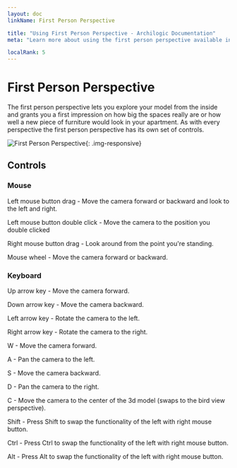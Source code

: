 ```yaml
---
layout: doc
linkName: First Person Perspective

title: "Using First Person Perspective - Archilogic Documentation"
meta: "Learn more about using the first person perspective available in the Archilogic 3D editor. Check out the Archilogic documentation."

localRank: 5
---
```

# First Person Perspective
The first person perspective lets you explore your model from the inside and grants you a first impression on how big the spaces really are or how well a new piece of furniture would look in your apartment. As with every perspective the first person perspective has its own set of controls.

![First Person Perspective]({{site.baseurl}}/assets/images/Navigation-First-Person-Perspective.jpg){: .img-responsive}

## Controls

### Mouse
Left mouse button drag - Move the camera forward or backward and look to the left and right.

Left mouse button double click - Move the camera to the position you double clicked

Right mouse button drag - Look around from the point you're standing.

Mouse wheel - Move the camera forward or backward.

### Keyboard
Up arrow key - Move the camera forward.

Down arrow key - Move the camera backward.

Left arrow key - Rotate the camera to the left.

Right arrow key - Rotate the camera to the right.


W - Move the camera forward.

A - Pan the camera to the left.

S - Move the camera backward.

D - Pan the camera to the right.


C - Move the camera to the center of the 3d model (swaps to the bird view perspective).


Shift - Press Shift to swap the functionality of the left with right mouse button.

Ctrl - Press Ctrl to swap the functionality of the left with right mouse button.

Alt - Press Alt to swap the functionality of the left with right mouse button.
